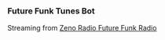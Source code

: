 ### Future Funk Tunes Bot
Streaming from [Zeno Radio Future Funk Radio](http://zeno.fm/radio/future-fnk/ "Zeno Radio Future Funk Radio")
